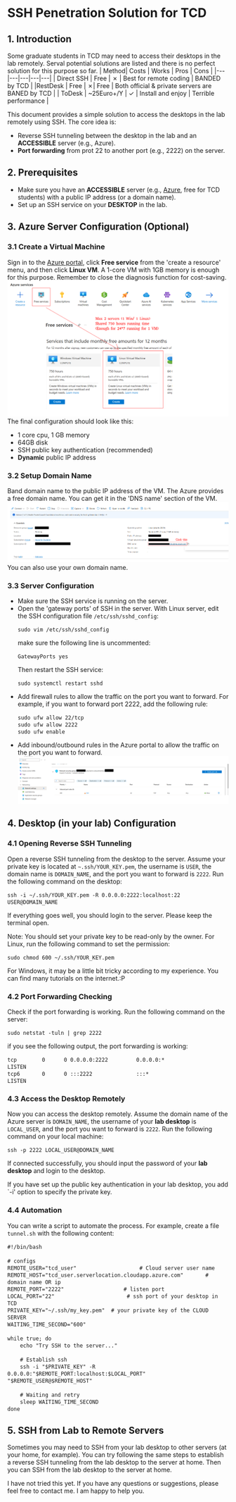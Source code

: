 # SSH Penetration Solution for TCD

## 1. Introduction
Some graduate students in TCD may need to access their desktops in the lab remotely. Serval potential solutions are listed and there is no perfect solution for this purpose so far.
| Method| Costs | Works | Pros | Cons |
|---|---|---|---|---|
| Direct SSH | Free  | ✗  | Best for remote coding | BANDED by TCD |
|RestDesk | Free  |  ✗| Free | Both official & private servers are BANED by TCD |
| ToDesk   | ~25Euro+/Y   |  ✓   | Install and enjoy | Terrible performance |

This document provides a simple solution to access the desktops in the lab remotely using SSH. The core idea is:
- Reverse SSH tunneling between the desktop in the lab and an **ACCESSIBLE** server (e.g., Azure).
- **Port forwarding** from prot 22 to another port (e.g., 2222) on the server.

## 2. Prerequisites
- Make sure you have an **ACCESSIBLE** server (e.g., [Azure](https://azure.microsoft.com/en-us/free/students/), free for TCD students) with a public IP address (or a domain name).
- Set up an SSH service on your **DESKTOP** in the lab.

## 3. Azure Server Configuration (Optional)
### 3.1 Create a Virtual Machine
Sign in to the [Azure portal](https://portal.azure.com/), click **Free service** from the 'create a resource' menu, and then click **Linux VM**. 
A 1-core VM with 1GB memory is enough for this purpose. Remember to close the diagnosis function for cost-saving.
![Create VM](./pics/azure_vm.png)
The final configuration should look like this:
- 1 core cpu, 1 GB memory
- 64GB disk
- SSH public key authentication (recommended)
- **Dynamic** public IP address

### 3.2 Setup Domain Name
Band domain name to the public IP address of the VM. The Azure provides a free domain name. You can get it in the 'DNS name' section of the VM. 
![Domain Name](./pics/domain_name.png)
You can also use your own domain name.

### 3.3 Server Configuration
- Make sure the SSH service is running on the server.
- Open the 'gateway ports' of SSH in the server. With Linux server, edit the SSH configuration file `/etc/ssh/sshd_config`:
  ```shell
  sudo vim /etc/ssh/sshd_config
  ```
  make sure the following line is uncommented:
  ```shell
  GatewayPorts yes
  ```
  Then restart the SSH service:
  ```shell
  sudo systemctl restart sshd
  ```
- Add firewall rules to allow the traffic on the port you want to forward. For example, if you want to forward port 2222, add the following rule:
  ```shell
  sudo ufw allow 22/tcp
  sudo ufw allow 2222
  sudo ufw enable
  ``` 
- Add inbound/outbound rules in the Azure portal to allow the traffic on the port you want to forward.
 ![Add Rule](./pics/add_rule.png)

## 4. Desktop (in your lab) Configuration
### 4.1 Opening Reverse SSH Tunneling
Open a reverse SSH tunneling from the desktop to the server. Assume your private key is located at `~.ssh/YOUR_KEY.pem`, the username is `USER`, the domain name is `DOMAIN_NAME`, and the port you want to forward is `2222`. Run the following command on the desktop:
```shell
ssh -i ~/.ssh/YOUR_KEY.pem -R 0.0.0.0:2222:localhost:22 USER@DOMAIN_NAME
```
If everything goes well, you should login to the server. Please keep the terminal open.

Note:
You should set your private key to be read-only by the owner. For Linux, run the following command to set the permission:
```shell
sudo chmod 600 ~/.ssh/YOUR_KEY.pem
```
For Windows, it may be a little bit tricky according to my experience. You can find many tutorials on the internet.:P

### 4.2 Port Forwarding Checking
Check if the port forwarding is working. Run the following command on the server:
```shell
sudo netstat -tuln | grep 2222
```
if you see the following output, the port forwarding is working:
```shell
tcp        0      0 0.0.0.0:2222         0.0.0.0:*               LISTEN     
tcp6       0      0 :::2222              :::*                    LISTEN
```

### 4.3 Access the Desktop Remotely
Now you can access the desktop remotely. Assume the domain name of the Azure server is `DOMAIN_NAME`, the username of your **lab desktop** is `LOCAL_USER`, and the port you want to forward is `2222`. Run the following command on your local machine:
```shell
ssh -p 2222 LOCAL_USER@DOMAIN_NAME
```
If connected successfully, you should input the password of your **lab desktop** and login to the desktop.

If you have set up the public key authentication in your lab desktop, you add `-i' option to specify the private key.

### 4.4 Automation
You can write a script to automate the process. For example, create a file `tunnel.sh` with the following content:
```shell
#!/bin/bash

# configs
REMOTE_USER="tcd_user"                    # Cloud server user name
REMOTE_HOST="tcd_user.serverlocation.cloudapp.azure.com"       # domain name OR ip
REMOTE_PORT="2222"                   # listen port
LOCAL_PORT="22"                       # ssh port of your desktop in TCD
PRIVATE_KEY="~/.ssh/my_key.pem"  # your private key of the CLOUD SERVER
WAITING_TIME_SECOND="600"

while true; do
    echo "Try SSH to the server..."
    
    # Establish ssh
    ssh -i "$PRIVATE_KEY" -R 0.0.0.0:"$REMOTE_PORT:localhost:$LOCAL_PORT" "$REMOTE_USER@$REMOTE_HOST"
      
    # Waiting and retry
    sleep WAITING_TIME_SECOND
done
```
## 5. SSH from Lab to Remote Servers
Sometimes you may need to SSH from your lab desktop to other servers (at your home, for example). You can try following the same steps to establish a reverse SSH tunneling from the lab desktop to the server at home. Then you can SSH from the lab desktop to the server at home.

I have not tried this yet. If you have any questions or suggestions, please feel free to contact me. I am happy to help you.
